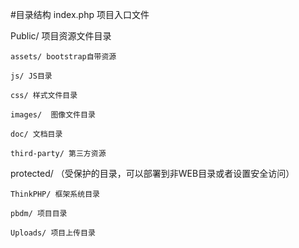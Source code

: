 #目录结构
index.php 项目入口文件

Public/ 项目资源文件目录

    assets/ bootstrap自带资源

    js/ JS目录

    css/ 样式文件目录

    images/  图像文件目录

    doc/ 文档目录

    third-party/ 第三方资源

protected/ （受保护的目录，可以部署到非WEB目录或者设置安全访问）

    ThinkPHP/ 框架系统目录

    pbdm/ 项目目录

    Uploads/ 项目上传目录